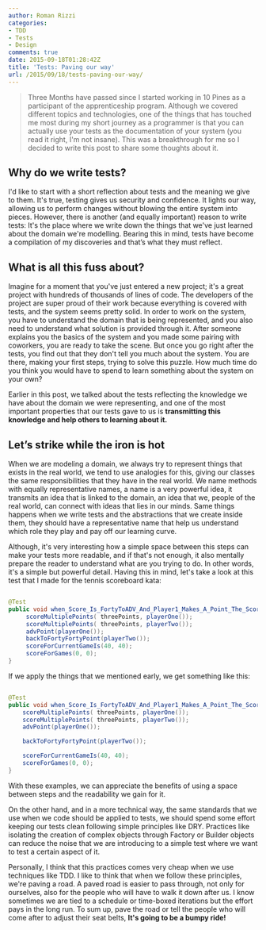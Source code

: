 ```yaml
---
author: Roman Rizzi
categories:
- TDD
- Tests
- Design
comments: true
date: 2015-09-18T01:28:42Z
title: 'Tests: Paving our way'
url: /2015/09/18/tests-paving-our-way/
---
```


>Three Months have passed since I started working in 10 Pines as a participant of the apprenticeship program. Although we covered different topics and technologies, one of the things that has touched me most during my short journey as a programmer is that you can actually use your tests as the documentation of your system (you read it right, I'm not insane). This was a breakthrough for me so I decided to write this post to share some thoughts about it.

## Why do we write tests?

I'd like to start with a short reflection about tests and the meaning we give to them. It's true, testing gives us security and confidence. It lights our way, allowing us to perform changes without blowing the entire system into pieces. However, there is another (and equally important) reason to write tests: It's the place where we write down the things that we've just learned about the domain we're modelling.
Bearing this in mind, tests have become a compilation of my discoveries and that’s what they must reflect.

<!--more-->

## What is all this fuss about?

Imagine for a moment that you've just entered a new project; it's a great project with hundreds of thousands of lines of code. The developers of the project are super proud of their work because everything is covered with tests, and the system seems pretty solid. In order to work on the system, you have to understand the domain that is being represented, and you also need to understand what solution is provided through it. After someone explains you the basics of the system and you made some pairing with coworkers, you are ready to take the scene. But once you go right after the tests, you find out that they don't tell you much about the system. You are there, making your first steps, trying to solve this puzzle. How much time do you think you would have to spend to learn something about the system on your own?

Earlier in this post, we talked about the tests reflecting the knowledge we have about the domain we were representing, and one of the most important properties that our tests gave to us is **transmitting this knowledge and help others to learning about it.**

## Let’s strike while the iron is hot

When we are modeling a domain, we always try to represent things that exists in the real world, we tend to use analogies for this, giving our classes the same responsibilities that they have in the real world. We name methods with equally representative names, a name is a very powerful idea, it transmits an idea that is linked to the domain, an idea that we, people of the real world, can connect with ideas that lies in our minds. 
Same things happens when we write tests and the abstractions that we create inside them, they should have a representative name that help us understand which role they play and pay off our learning curve.

Although, it's very interesting how a simple space between this steps can make your tests more readable, and if that's not enough, it also mentally prepare the reader to understand what are you trying to do. In other words, it's a simple but powerful detail.
Having this in mind, let's take a look at this test that I made for the tennis scoreboard kata:

``` java

@Test
public void when_Score_Is_FortyToADV_And_Player1_Makes_A_Point_The_Score_Is_Back_To_FortyToForty() {
     scoreMultiplePoints( threePoints, playerOne());
     scoreMultiplePoints( threePoints, playerTwo());
     advPoint(playerOne());
     backToFortyFortyPoint(playerTwo());
     scoreForCurrentGameIs(40, 40);
     scoreForGames(0, 0);
}

```


If we apply the things that we mentioned early, we get something like this:


``` java

@Test
public void when_Score_Is_FortyToADV_And_Player1_Makes_A_Point_The_Score_Is_Back_To_FortyToForty() {
    scoreMultiplePoints( threePoints, playerOne());
    scoreMultiplePoints( threePoints, playerTwo());
    advPoint(playerOne());

    backToFortyFortyPoint(playerTwo());

    scoreForCurrentGameIs(40, 40);
    scoreForGames(0, 0);
}

```


With these examples, we can appreciate the benefits of using a space between steps and the readability we gain for it.


On the other hand, and in a more technical way, the same standards that we use when we code should be applied to tests, we should spend some effort keeping our tests clean following simple principles like DRY. Practices like isolating the creation of complex objects through Factory or Builder objects can reduce the noise that we are introducing to a simple test where we want to test a certain aspect of it. 

Personally, I think that this practices comes very cheap when we use techniques like TDD. I like to think that when we follow these principles, we're paving a road. 
A paved road is easier to pass through, not only for ourselves, also for the people who will have to walk it down after us. I know sometimes we are tied to a schedule or time-boxed iterations but the effort pays in the long run. To sum up, pave the road or tell the people who will come after to adjust their seat belts, **It's going to be a bumpy ride!**
